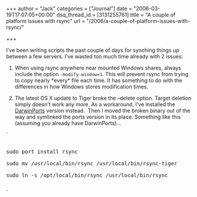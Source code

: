 +++
author = "Jack"
categories = ["Journal"]
date = "2006-03-19T17:07:05+00:00"
dsq_thread_id = [3131255761]
title = "A couple of platform issues with rsync"
url = "/2006/a-couple-of-platform-issues-with-rsync/"

+++

I've been writing scripts the past couple of days for synching things up between a few servers. I've wasted too much time already with 2 issues: 

1. When using rsync anywhere near mounted Windows shares, always include the option `-modify-window=1`. This will prevent rsync from trying to copy nearly \*every\* file each time. It has something to do with the differences in how Windows stores modification times. 

2. The latest OS X update to Tiger broke the &#8211;delete option. Target deletion simply doesn't work any more. As a workaround, I've installed the [DarwinPorts][1] version instead.&nbsp; Then I moved the broken binary out of the way and symlinked the ports version in its place. Something like this (assuming you already have DarwinPorts)&#8230; 


`
<pre>

sudo port install rsync

sudo mv /usr/local/bin/rsync /usr/local/bin/rsync-tiger

sudo ln -s /opt/local/bin/rsync /usr/local/bin/rsync

</pre>
</p>
<p>`

[1]: <http://darwinports.opendarwin.org/>